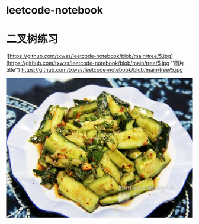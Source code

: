 # leetcode-notebook
# 二叉树练习

![https://github.com/txwss/leetcode-notebook/blob/main/tree/5.jpg](https://github.com/txwss/leetcode-notebook/blob/main/tree/5.jpg ''图片title'')
https://github.com/txwss/leetcode-notebook/blob/main/tree/5.jpg

![image](https://github.com/txwss/leetcode-notebook/blob/main/tree/5.jpg)
